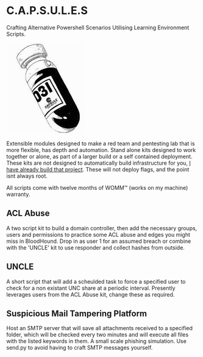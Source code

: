 # C.A.P.S.U.L.E.S
Crafting Alternative Powershell Scenarios Utilising Learning Environment Scripts.

![capsules](https://raw.githubusercontent.com/onecloudemoji/onecloudemoji.github.io/master/assets/images/CAPSULES.jpg)

Extensible modules designed to make a red team and pentesting lab that is more flexible, has depth and automation. Stand alone kits designed to work together or alone, as part of a larger build or a self contained deployment. These kits are not designed to automatically build infrastructure for you, [I have already build that project](https://github.com/onecloudemoji/ADLAB). These will not deploy flags, and the point isnt always root.

All scripts come with twelve months of WOMM&trade; (works on my machine) warranty.


## ACL Abuse
A two script kit to build a domain controller, then add the necessary groups, users and permissions to practice some ACL abuse and edges you might miss in BloodHound. Drop in as user 1 for an assumed breach or combine with the 'UNCLE' kit to use responder and collect hashes from outside.

## UNCLE
A short script that will add a scheulded task to force a specified user to check for a non existant UNC share at a periodic interval. Presently leverages users from the ACL Abuse kit, change these as required.

## Suspicious Mail Tampering Platform
Host an SMTP server that will save all attachments received to a specified folder, which will be checked every two minutes and will execute all files with the listed keywords in them. A small scale phishing simulation. Use send.py to avoid having to craft SMTP messages yourself.
